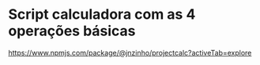 # Script calculadora com as 4 operações básicas

https://www.npmjs.com/package/@jnzinho/projectcalc?activeTab=explore
